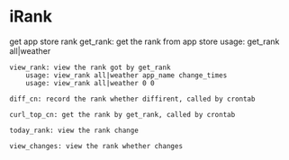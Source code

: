 iRank
=====

get app store rank
    get_rank: get the rank from app store
        usage: get_rank all|weather

    view_rank: view the rank got by get_rank 
        usage: view_rank all|weather app_name change_times
        usage: view_rank all|weather 0 0

    diff_cn: record the rank whether diffirent, called by crontab

    curl_top_cn: get the rank by get_rank, called by crontab 

    today_rank: view the rank change 
    
    view_changes: view the rank whether changes 
